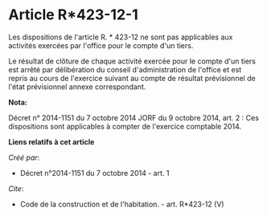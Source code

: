# Article R*423-12-1

Les dispositions de l'article R. * 423-12 ne sont pas applicables aux activités exercées par l'office pour le compte d'un
tiers. 

Le résultat de clôture de chaque activité exercée pour le compte d'un tiers est arrêté par délibération du conseil
d'administration de l'office et est repris au cours de l'exercice suivant au compte de résultat prévisionnel de l'état
prévisionnel annexe correspondant.

**Nota:**

Décret n° 2014-1151 du 7 octobre 2014 JORF du 9 octobre 2014, art. 2 : Ces dispositions sont applicables à compter de
l'exercice comptable 2014.

**Liens relatifs à cet article**

_Créé par_:

  - Décret n°2014-1151 du 7 octobre 2014 - art. 1

_Cite_:

  - Code de la construction et de l'habitation. - art. R*423-12 (V)
